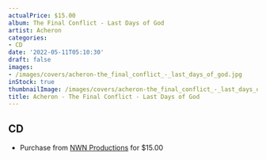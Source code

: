 ```yaml
---
actualPrice: $15.00
album: The Final Conflict - Last Days of God
artist: Acheron
categories:
- CD
date: '2022-05-11T05:10:30'
draft: false
images:
- /images/covers/acheron-the_final_conflict_-_last_days_of_god.jpg
inStock: true
thumbnailImage: /images/covers/acheron-the_final_conflict_-_last_days_of_god-thumb.jpg
title: Acheron - The Final Conflict - Last Days of God
---
```


## CD
* Purchase from [NWN Productions](http://shop.nwnprod.com/index.php?route=product/product&path=93&product_id=23249&sort=pd.name&order=ASC) for $15.00
